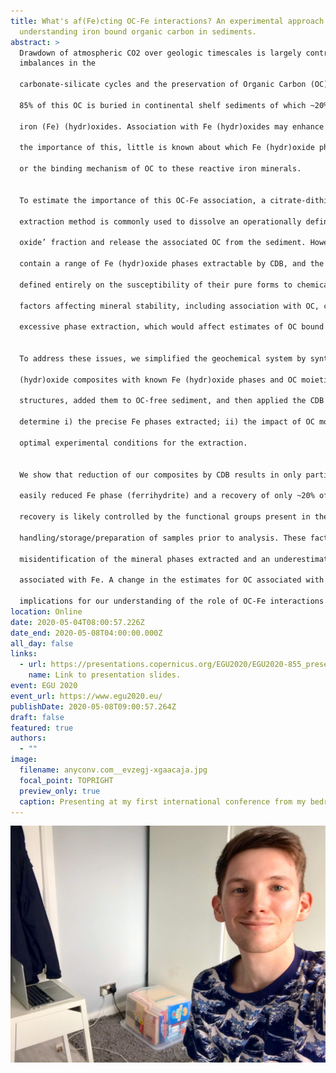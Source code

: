 ```yaml
---
title: What's af(Fe)cting OC-Fe interactions? An experimental approach to
  understanding iron bound organic carbon in sediments.
abstract: >
  Drawdown of atmospheric CO2 over geologic timescales is largely controlled by
  imbalances in the

  carbonate-silicate cycles and the preservation of Organic Carbon (OC) in marine sediments. Up to

  85% of this OC is buried in continental shelf sediments of which ~20% is associated with reactive

  iron (Fe) (hydr)oxides. Association with Fe (hydr)oxides may enhance OC preservation yet despite

  the importance of this, little is known about which Fe (hydr)oxide phase(s) is involved in OC uptake

  or the binding mechanism of OC to these reactive iron minerals.


  To estimate the importance of this OC-Fe association, a citrate-dithionite-bicarbonate (CDB)

  extraction method is commonly used to dissolve an operationally defined ‘easily reducible iron

  oxide’ fraction and release the associated OC from the sediment. However, natural samples often

  contain a range of Fe (hydr)oxide phases extractable by CDB, and the Fe phases extracted are

  defined entirely on the susceptibility of their pure forms to chemical reduction. This suggests that

  factors affecting mineral stability, including association with OC, could lead to incomplete or

  excessive phase extraction, which would affect estimates of OC bound to these Fe phases.


  To address these issues, we simplified the geochemical system by synthesising OC-iron

  (hydr)oxide composites with known Fe (hydr)oxide phases and OC moieties with differing chemical

  structures, added them to OC-free sediment, and then applied the CDB extraction method to

  determine i) the precise Fe phases extracted; ii) the impact of OC moiety on Fe release and iii) the

  optimal experimental conditions for the extraction.


  We show that reduction of our composites by CDB results in only partial dissolution of the most

  easily reduced Fe phase (ferrihydrite) and a recovery of only ~20% of total Fe. We also find that the

  recovery is likely controlled by the functional groups present in the OC and the

  handling/storage/preparation of samples prior to analysis. These factors could lead to

  misidentification of the mineral phases extracted and an underestimation of the amount of OC

  associated with Fe. A change in the estimates for OC associated with Fe would have widespread

  implications for our understanding of the role of OC-Fe interactions in global carbon cycling.
location: Online
date: 2020-05-04T08:00:57.226Z
date_end: 2020-05-08T04:00:00.000Z
all_day: false
links:
  - url: https://presentations.copernicus.org/EGU2020/EGU2020-855_presentation.pdf
    name: Link to presentation slides.
event: EGU 2020
event_url: https://www.egu2020.eu/
publishDate: 2020-05-08T09:00:57.264Z
draft: false
featured: true
authors:
  - ""
image:
  filename: anyconv.com__evzegj-xgaacaja.jpg
  focal_point: TOPRIGHT
  preview_only: true
  caption: Presenting at my first international conference from my bedroom.
---
```

![](anyconv.com__evzegj-xgaacaja.jpg)